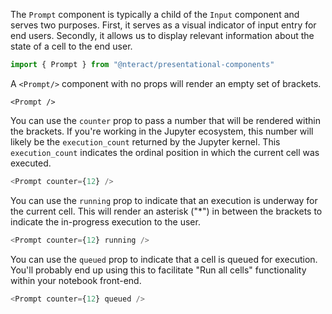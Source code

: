 The `Prompt` component is typically a child of the `Input` component and serves two purposes.
First, it serves as a visual indicator of input entry for end users. Secondly, it allows us to display relevant information about the state of a cell to the end user.

```jsx static
import { Prompt } from "@nteract/presentational-components"
```

A `<Prompt/>` component with no props will render an empty set of brackets.

```
<Prompt />
```

You can use the `counter` prop to pass a number that will be rendered within the brackets. If you're working in the Jupyter ecosystem, this number will likely be the `execution_count` returned by the Jupyter kernel. This `execution_count` indicates the ordinal position in which the current cell was executed.

```js
<Prompt counter={12} />
```

You can use the `running` prop to indicate that an execution is underway for the current cell. This will render an asterisk ("*") in between the brackets to indicate the in-progress execution to the user.

```js
<Prompt counter={12} running />
```

You can use the `queued` prop to indicate that a cell is queued for execution. You'll probably end up using this to facilitate "Run all cells" functionality within your notebook front-end.

```js
<Prompt counter={12} queued />
```
